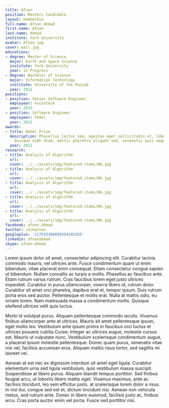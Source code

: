 ```yaml
---
title: Afnan
position: Masters Candidate
layout: memberbio
full-name: Afnan Ahmad
first-name: Afnan
last-name: Ahmad
institute: York University
avatar: Afnan.jpg
cover: wall.jpg
educations:
- degree: Master of Science
  major: Earth and Space Science
  institute: York University
  year: In Progress
- degree: Bachelor of Science
  major: Information Technology
  institute: University of the Punjab
  year: 2012
positions:
- position: Senior Software Engineer
  employeer: Focusteck
  year: 2015
- position: Software Engineer
  employeer: TkXel
  year: 2012
awards:
- title: Nobel Prize
  description: Phasellus lectus sem, egestas eget sollicitudin ut, lobortis ac nulla.
    Quisque nibh diam, mattis pharetra aliquet sed, venenatis quis neque.
  year: 2012
research:
- title: Analysis of Algorithm
  url:
  cover: ../../assets/img/featured-items/06.jpg
- title: Analysis of Algorithm
  url:
  cover: ../../assets/img/featured-items/06.jpg
- title: Analysis of Algorithm
  url:
  cover: ../../assets/img/featured-items/06.jpg
- title: Analysis of Algorithm
  url:
  cover: ../../assets/img/featured-items/06.jpg
- title: Analysis of Algorithm
  url:
  cover: ../../assets/img/featured-items/06.jpg
facebook: afnan.ahmad
twitter: rockafnan
googleplus: '117533368899354291255'
linkedin: afnanahmad
skype: afnan-ahmad
---
```


Lorem ipsum dolor sit amet, consectetur adipiscing elit. Curabitur lacinia commodo mauris, vel ultrices ante. Fusce condimentum quam ut enim bibendum, vitae placerat enim consequat. Etiam consectetur congue sapien ut bibendum. Nullam convallis ac turpis a mollis. Phasellus ac faucibus ante. Etiam rutrum varius rutrum. Cras faucibus lorem eget justo ultrices imperdiet. Curabitur in purus ullamcorper, viverra libero id, rutrum dolor. Curabitur sit amet orci pharetra, dapibus erat et, tempor ipsum. Duis rutrum porta eros sed auctor. Pellentesque et mollis erat. Nulla at mattis odio, eu ornare lorem. Nam malesuada massa a condimentum mollis. Quisque eleifend ultrices velit quis luctus.

Morbi id volutpat purus. Aliquam pellentesque commodo iaculis. Vivamus finibus ullamcorper ante at ultrices. Mauris sit amet pellentesque ipsum, eget mollis leo. Vestibulum ante ipsum primis in faucibus orci luctus et ultrices posuere cubilia Curae; Integer ac ultrices augue, molestie cursus est. Mauris ut vulputate nunc. Vestibulum scelerisque condimentum augue, a placerat ipsum molestie pellentesque. Donec quam purus, venenatis vitae nisi vel, facilisis accumsan eros. Aliquam mattis risus tortor, sed sagittis mi laoreet vel.

Aenean at est nec ex dignissim interdum sit amet eget ligula. Curabitur elementum urna sed ligula vestibulum, quis vestibulum massa suscipit. Suspendisse at libero purus. Aliquam blandit tempus porttitor. Sed finibus feugiat arcu, ut lobortis libero mattis eget. Vivamus maximus, ante ac facilisis tincidunt, leo sem efficitur justo, at scelerisque lorem dolor a risus. In nisl dui, congue sed est et, dictum tincidunt nisi. Aenean non vehicula metus, sed rutrum ante. Donec in libero euismod, facilisis justo ac, finibus arcu. Cras porta auctor enim vel porta. Fusce sed porttitor nisi.

